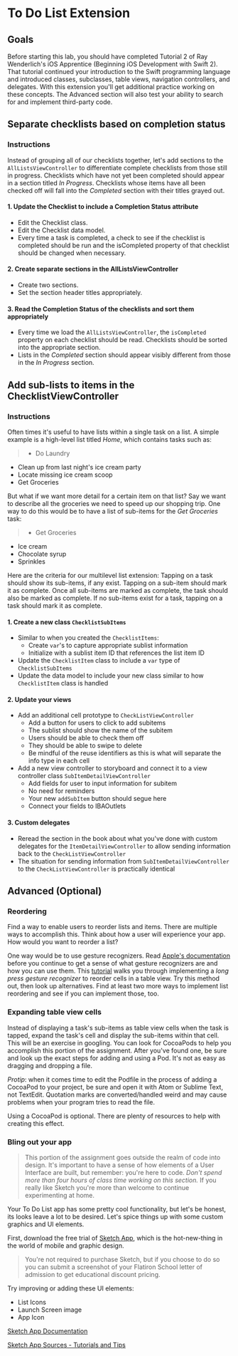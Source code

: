 # To Do List Extension

## Goals
Before starting this lab, you should have completed Tutorial 2 of Ray Wenderlich's iOS Apprentice (Beginning iOS Development with Swift 2). That tutorial continued your introduction to the Swift programming language and introduced classes, subclasses, table views, navigation controllers, and delegates. With this extension you'll get additional practice working on these concepts. The Advanced section will also test your ability to search for and implement third-party code.

## Separate checklists based on completion status
### Instructions
Instead of grouping all of our checklists together, let's add sections to the `AllListsViewController` to differentiate complete checklists from those still in progress. Checklists which have not yet been completed should appear in a section titled *In Progress*. Checklists whose items have all been checked off will fall into the *Completed* section with their titles grayed out.

#### 1. Update the Checklist to include a Completion Status attribute
* Edit the Checklist class.
* Edit the Checklist data model.
* Every time a task is completed, a check to see if the checklist is completed should be run and the isCompleted property of that checklist should be changed when necessary.

#### 2. Create separate sections in the AllListsViewController
* Create two sections. 
* Set the section header titles appropriately.

#### 3. Read the Completion Status of the checklists and sort them appropriately
* Every time we load the `AllListsViewController`, the `isCompleted` property on each checklist should be read. Checklists should be sorted into the appropriate section.
* Lists in the *Completed* section should appear visibly different from those in the *In Progress* section.

## Add sub-lists to items in the ChecklistViewController
### Instructions
Often times it's useful to have lists within a single task on a list. A simple example is a high-level list titled *Home*, which contains tasks such as:

>* Do Laundry
* Clean up from last night's ice cream party
* Locate missing ice cream scoop
* Get Groceries

But what if we want more detail for a certain item on that list? Say we want to describe all the groceries we need to speed up our shopping trip. One way to do this would be to have a list of sub-items for the *Get Groceries* task:

>* Get Groceries
  * Ice cream
  * Chocolate syrup
  * Sprinkles

Here are the criteria for our multilevel list extension: Tapping on a task should show its sub-items, if any exist. Tapping on a sub-item should mark it as complete. Once all sub-items are marked as complete, the task should also be marked as complete. If no sub-items exist for a task, tapping on a task should mark it as complete.

#### 1. Create a new class `ChecklistSubItems`
* Similar to when you created the `ChecklistItems`:
	* Create `var`'s to capture appropriate sublist information
	* Initialize with a sublist item ID that references the list item ID
* Update the `ChecklistItem` class to include a `var` type of `ChecklistSubItems`
* Update the data model to include your new class similar to how `ChecklistItem` class is handled

#### 2. Update your views
* Add an additional cell prototype to `CheckListViewController` 
	* Add a button for users to click to add subitems
	* The sublist should show the name of the subitem
	* Users should be able to check them off
	* They should be able to swipe to delete
	* Be mindful of the reuse identifiers as this is what will separate the info type in each cell
* Add a new view controller to storyboard and connect it to a view controller class `SubItemDetailViewController`
	* Add fields for user to input information for subitem
	* No need for reminders
	* Your new `addSubItem` button should segue here
	* Connect your fields to IBAOutlets

#### 3. Custom delegates
* Reread the section in the book about what you've done with custom delegates for the `ItemDetailViewController` to allow sending information back to the `CheckListViewController` 
* The situation for sending information from `SubItemDetailViewController` to the `CheckListViewController` is practically identical


## Advanced (Optional)

### Reordering
Find a way to enable users to reorder lists and items. There are multiple ways to accomplish this. Think about how a user will experience your app. How would you want to reorder a list?

One way would be to use gesture recognizers. Read [Apple's documentation](https://developer.apple.com/library/ios/documentation/UIKit/Reference/UIGestureRecognizer_Class/) before you continue to get a sense of what gesture recognizers are and how you can use them. This [tutorial](https://www.raywenderlich.com/63089/cookbook-moving-table-view-cells-with-a-long-press-gesture) walks you through implementing a *long press gesture recognizer* to reorder cells in a table view. Try this method out, then look up alternatives. Find at least two more ways to implement list reordering and see if you can implement those, too.  

### Expanding table view cells
Instead of displaying a task's sub-items as table view cells when the task is tapped, expand the task's cell and display the sub-items within that cell. This will be an exercise in googling. You can look for CocoaPods to help you accomplish this portion of the assignment. After you've found one, be sure and look up the exact steps for adding and using a Pod. It's not as easy as dragging and dropping a file. 

*Protip*: when it comes time to edit the Podfile in the process of adding a CocoaPod to your project, be sure and open it with Atom or Sublime Text, not TextEdit. Quotation marks are converted/handled weird and may cause problems when your program tries to read the file. 

Using a CocoaPod is optional. There are plenty of resources to help with creating this effect.

### Bling out your app
>This portion of the assignment goes outside the realm of code into design. It's important to have a sense of how elements of a User Interface are built, but remember: you're here to code.
>*Don't spend more than four hours of class time working on this section.* If you really like Sketch you're more than welcome to continue experimenting at home.

Your To Do List app has some pretty cool functionality, but let's be honest, its looks leave a lot to be desired. Let's spice things up with some custom graphics and UI elements.

First, download the free trial of [Sketch App](http://sketchapp.com), which is the hot-new-thing in the world of mobile and graphic design.

>You're not required to purchase Sketch, but if you choose to do so you can submit a screenshot of your Flatiron School letter of admission to get educational discount pricing.

Try improving or adding these UI elements:

* List Icons
* Launch Screen image
* App Icon


[Sketch App Documentation](https://www.sketchapp.com/learn/documentation/)

[Sketch App Sources - Tutorials and Tips](http://www.sketchappsources.com/tutorials-tips.html)